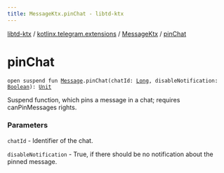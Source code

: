 ```yaml
---
title: MessageKtx.pinChat - libtd-ktx
---
```


[libtd-ktx](../../index.html) / [kotlinx.telegram.extensions](../index.html) / [MessageKtx](index.html) / [pinChat](./pin-chat.html)

# pinChat

`open suspend fun `[`Message`](https://tdlibx.github.io/td/docs/org/drinkless/td/libcore/telegram/TdApi.Message.html)`.pinChat(chatId: `[`Long`](https://kotlinlang.org/api/latest/jvm/stdlib/kotlin/-long/index.html)`, disableNotification: `[`Boolean`](https://kotlinlang.org/api/latest/jvm/stdlib/kotlin/-boolean/index.html)`): `[`Unit`](https://kotlinlang.org/api/latest/jvm/stdlib/kotlin/-unit/index.html)

Suspend function, which pins a message in a chat; requires canPinMessages rights.

### Parameters

`chatId` - Identifier of the chat.

`disableNotification` - True, if there should be no notification about the pinned message.